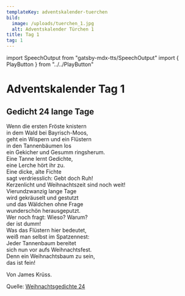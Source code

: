 ```yaml
---
templateKey: adventskalender-tuerchen
bild:
  image: /uploads/tuerchen_1.jpg
  alt: Adventskalender Türchen 1
title: Tag 1
tag: 1
---
```


import SpeechOutput from "gatsby-mdx-tts/SpeechOutput"
import { PlayButton } from "../../PlayButton"

<SpeechOutput id="adventskalender-tag-1" customPlayButton={PlayButton}>

# Adventskalender Tag 1

## Gedicht 24 lange Tage

Wenn die ersten Fröste knistern  
in dem Wald bei Bayrisch-Moos,  
geht ein Wispern und ein Flüstern  
in den Tannenbäumen los  
ein Gekicher und Gesumm ringsherum.  
Eine Tanne lernt Gedichte,  
eine Lerche hört ihr zu.  
Eine dicke, alte Fichte  
sagt verdriesslich: Gebt doch Ruh!  
Kerzenlicht und Weihnachtszeit sind noch weit!  
Vierundzwanzig lange Tage  
wird gekräuselt und gestutzt  
und das Wäldchen ohne Frage  
wunderschön herausgeputzt.  
Wer noch fragt: Wieso? Warum?  
der ist dumm!  
Was das Flüstern hier bedeutet,  
weiß man selbst im Spatzennest:  
Jeder Tannenbaum bereitet  
sich nun vor aufs Weihnachtsfest.  
Denn ein Weihnachtsbaum zu sein,  
das ist fein!  

Von James Krüss.

Quelle: [Weihnachtsgedichte 24](https://www.weihnachtsgedichte24.de/weihnachtsgedicht-24-lange-tag.html)

</SpeechOutput>
